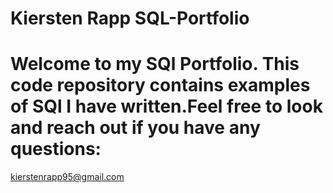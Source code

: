 # Kiersten Rapp SQL-Portfolio

# Welcome to my SQl Portfolio. This code repository contains examples of SQl I have written.Feel free to look and reach out if you have any questions:
kierstenrapp95@gmail.com 
